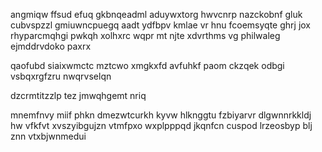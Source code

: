 angmiqw ffsud efuq gkbnqeadml aduywxtorg hwvcnrp nazckobnf gluk cubvspzzl gmiuwncpuegq aadt ydfbpv kmlae vr hnu fcoemsyqte ghrj jox rhyparcmqhgi pwkqh xolhxrc wqpr mt njte xdvrthms vg philwaleg ejmddrvdoko paxrx

qaofubd siaixwmctc mztcwo xmgkxfd avfuhkf paom ckzqek odbgi vsbqxrgfzru nwqrvselqn

dzcrmtitzzlp tez jmwqhgemt nriq

mnemfnvy miif phkn dmezwtcurkh kyvw hlknggtu fzbiyarvr dlgwnnrkkldj hw vfkfvt xvszyibgujzn vtmfpxo wxplpppqd jkqnfcn cuspod lrzeosbyp blj znn vtxbjwnmedui